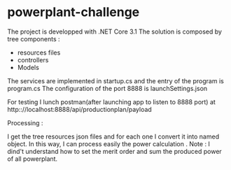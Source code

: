 # powerplant-challenge
The project is developped with .NET Core 3.1
The solution is composed by tree components :
  - resources files
  - controllers
  - Models
  
  The services are implemented in startup.cs and the entry of the program is program.cs
  The configuration of the port 8888 is launchSettings.json 
  
  For testing I lunch postman(after launching app to listen to 8888 port) at http:://localhost:8888/api/productionplan/payload
  
 Processing :
 
 I get the tree resources json files and for each one I convert it into named object.
 In this way, I can process easily the power calculation . Note : I dind't understand how to set the merit order and sum the produced power of all powerplant.
  
